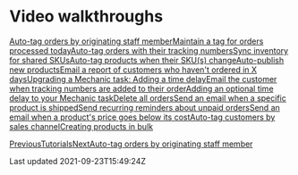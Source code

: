# Video walkthroughs

[Auto-tag orders by originating staff member](/resources/tutorials/video-walkthroughs/auto-tag-orders-by-originating-staff-member)[Maintain a tag for orders processed today](/resources/tutorials/video-walkthroughs/maintain-a-tag-for-orders-processed-today)[Auto-tag orders with their tracking numbers](/resources/tutorials/video-walkthroughs/auto-tag-orders-with-their-tracking-numbers)[Sync inventory for shared SKUs](/resources/tutorials/video-walkthroughs/sync-inventory-for-shared-skus)[Auto-tag products when their SKU(s) change](/resources/tutorials/video-walkthroughs/auto-tag-products-when-their-sku-s-change)[Auto-publish new products](/resources/tutorials/video-walkthroughs/auto-publish-new-products)[Email a report of customers who haven't ordered in X days](/resources/tutorials/video-walkthroughs/email-a-report-of-customers-who-havent-ordered-in-x-days)[Upgrading a Mechanic task: Adding a time delay](/resources/tutorials/video-walkthroughs/upgrading-a-mechanic-task-adding-a-time-delay)[Email the customer when tracking numbers are added to their order](/resources/tutorials/video-walkthroughs/email-the-customer-when-tracking-numbers-are-added-to-their-order)[Adding an optional time delay to your Mechanic task](/resources/tutorials/video-walkthroughs/adding-an-optional-time-delay-to-your-mechanic-task)[Delete all orders](/resources/tutorials/video-walkthroughs/delete-all-orders)[Send an email when a specific product is shipped](/resources/tutorials/video-walkthroughs/send-an-email-when-a-specific-product-is-shipped)[Send recurring reminders about unpaid orders](/resources/tutorials/video-walkthroughs/send-recurring-reminders-about-unpaid-orders)[Send an email when a product's price goes below its cost](/resources/tutorials/video-walkthroughs/send-an-email-when-a-products-price-goes-below-its-cost)[Auto-tag customers by sales channel](/resources/tutorials/video-walkthroughs/auto-tag-customers-by-sales-channel)[Creating products in bulk](/resources/tutorials/video-walkthroughs/creating-products-in-bulk)

[PreviousTutorials](/resources/tutorials)[NextAuto-tag orders by originating staff member](/resources/tutorials/video-walkthroughs/auto-tag-orders-by-originating-staff-member)

Last updated 2021-09-23T15:49:24Z
